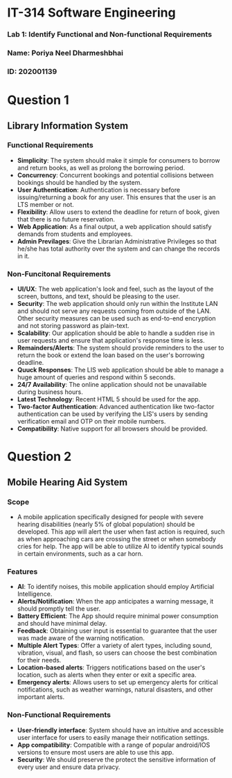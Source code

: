 # IT-314 Software Engineering
### Lab 1: Identify Functional and Non-functional  Requirements 
### Name: Poriya Neel Dharmeshbhai
### ID: 202001139

# Question 1
## Library Information System 
### Functional Requirements

* **Simplicity**: The system should make it simple for consumers to borrow and return books, as well as prolong the borrowing period.
* **Concurrency**: Concurrent bookings and potential collisions between bookings should be handled by the system.
* **User Authentication**: Authentication is necessary before issuing/returning a book for any user. This ensures that the user is an LTS member or not.
* **Flexibility**: Allow users to extend the deadline for return of book, given that there is no future reservation.
* **Web Application**: As a final output, a web application should satisfy demands from students and employees.
* **Admin Previlages**: Give the Librarian Administrative Privileges so that he/she has total authority over the system and can change the records in it.

### Non-Funcitonal Requirements

* **UI/UX**: The web application's look and feel, such as the layout of the screen, buttons, and text, should be pleasing to the user.
* **Security**: The web application should only run within the Institute LAN and should not serve any requests coming from outside of the LAN. Other security measures can be used such as end-to-end encryption and not storing password as plain-text.
* **Scalability**: Our application should be able to handle a sudden rise in user requests and ensure that application's response time is less.
* **Remainders/Alerts**: The system should provide reminders to the user to return the book or extend the loan based on the user's borrowing deadline.
* **Quuck Responses**: The LIS web application should be able to manage a huge amount of queries and respond within 5 seconds.
* **24/7 Availability**: The online application should not be unavailable during business hours.
* **Latest Technology**: Recent HTML 5 should be used for the app.
* **Two-factor Authentication**: Advanced authentication like two-factor authentication can be used by verifying the LIS's users by sending verification email and OTP on their mobile numbers.
* **Compatibility**: Native support for all browsers should be provided.

# Question 2

## Mobile Hearing Aid System

### Scope
* A mobile application specifically designed for people with severe hearing disabilities (nearly 5% of global population) should be developed. This app will alert the user when fast action is required, such as when approaching cars are crossing the street or when somebody cries for help. The app will be able to utilize AI to identify typical sounds in certain environments, such as a car horn.
### Features
* **AI**: To identify noises, this mobile application should employ Artificial Intelligence.
* **Alerts/Notification**: When the app anticipates a warning message, it should promptly tell the user.
* **Battery Efficient**: The App should require minimal power consumption and should have minimal delay.
* **Feedback**: Obtaining user input is essential to guarantee that the user was made aware of the warning notification.
* **Multiple Alert Types**: Offer a variety of alert types, including sound, vibration, visual, and flash, so users can choose the best combination for their needs.
* **Location-based alerts**: Triggers notifications based on the user's location, such as alerts when they enter or exit a specific area.
* **Emergency alerts**: Allows users to set up emergency alerts for critical notifications, such as weather warnings, natural disasters, and other important alerts.


### Non-Functional Requirements
* **User-friendly interface**: System should have an intuitive and accessible user interface for users to easily manage their notification settings.
* **App compatibility**: Compatible with a range of popular android/IOS versions to ensure most users are able to use this app.
* **Security**: We should preserve the protect the sensitive information of every user and ensure data privacy.


